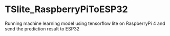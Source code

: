 # TSlite_RaspberryPiToESP32
Running machine learning model using tensorflow lite on RaspberryPi 4 and send the prediction result to ESP32
